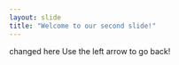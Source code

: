 ```yaml
---
layout: slide
title: "Welcome to our second slide!"
---
```

changed here
Use the left arrow to go back!
